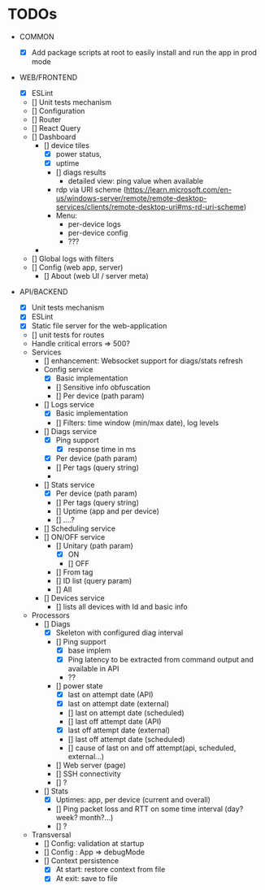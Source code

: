 TODOs
=====

- COMMON
  - [X] Add package scripts at root to easily install and run the app in prod mode

- WEB/FRONTEND
  - [X] ESLint
  - [] Unit tests mechanism
  - [] Configuration
  - [] Router
  - [] React Query
  - [] Dashboard
    - [] device tiles
      - [X] power status,
      - [X] uptime
      - [] diags results
        - detailed view: ping value when available
      - rdp via URI scheme (https://learn.microsoft.com/en-us/windows-server/remote/remote-desktop-services/clients/remote-desktop-uri#ms-rd-uri-scheme)
      - Menu: 
        - per-device logs
        - per-device config
        - ???
    - 
  - [] Global logs with filters
  - [] Config (web app, server)
    - [] About (web UI / server meta)

- API/BACKEND
  - [X] Unit tests mechanism
  - [X] ESLint
  - [X] Static file server for the web-application
  - [] unit tests for routes
  - Handle critical errors => 500?
  - Services
    - [] enhancement: Websocket support for diags/stats refresh
    - Config service
      - [X] Basic implementation
      - [] Sensitive info obfuscation
      - [] Per device (path param)
    - [] Logs service
      - [X] Basic implementation
      - [] Filters: time window (min/max date), log levels
    - [] Diags service
      - [X] Ping support
        - [X] response time in ms
      - [X] Per device (path param)
      - [] Per tags (query string)
      - 
    - [] Stats service
      - [X] Per device (path param)
      - [] Per tags (query string)
      - [] Uptime (app and per device)
      - [] ....?
    - [] Scheduling service
    - [] ON/OFF service
      - [] Unitary (path param)
        - [X] ON
        - [] OFF
      - [] From tag
      - [] ID list (query param)
      - [] All
    - [] Devices service
      - [] lists all devices with Id and basic info
  - Processors
    - [] Diags
      - [X] Skeleton with configured diag interval
      - [] Ping support
        - [X] base implem
        - [X] Ping latency to be extracted from command output and available in API
        - ??
      - [] power state
        - [X] last on attempt date (API)
        - [X] last on attempt date (external)
        - [] last on attempt date (scheduled)
        - [] last off attempt date (API)
        - [X] last off attempt date (external)
        - [] last off attempt date (scheduled)
        - [] cause of last on and off attempt(api, scheduled, external...)
      - [] Web server (page)
      - [] SSH connectivity
      - [] ?
    - [] Stats
      - [X] Uptimes: app, per device (current and overall)
      - [] Ping packet loss and RTT on some time interval (day? week? month?...)
      - [] ?
  - Transversal
    - [] Config: validation at startup
    - [] Config : App => debugMode
    - [] Context persistence
      - [X] At start: restore context from file
      - [X] At exit: save to file
